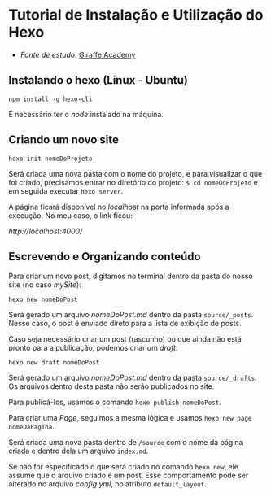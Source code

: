 # Tutorial de Instalação e Utilização do Hexo

- _Fonte de estudo_: [Giraffe Academy](https://www.youtube.com/watch?v=Kt7u5kr_P5o&list=PLLAZ4kZ9dFpOMJR6D25ishrSedvsguVSm)

## Instalando o hexo (Linux - Ubuntu)

`npm install -g hexo-cli`

É necessário ter o _node_ instalado na máquina.

## Criando um novo site

`hexo init nomeDoProjeto`

Será criada uma nova pasta com o nome do projeto, e para visualizar o que foi criado, precisamos entrar no diretório do projeto: `$ cd nomeDoProjeto` e em seguida executar `hexo server`.

A página ficará disponível no _localhost_ na porta informada após a execução. No meu caso, o link ficou:

_http://localhost:4000/_

## Escrevendo e Organizando conteúdo

Para criar um novo post, digitamos no terminal dentro da pasta do nosso site (no caso *mySite*):

`hexo new nomeDoPost`

Será gerado um arquivo *nomeDoPost.md* dentro da pasta `source/_posts`. Nesse caso, o post é enviado direto para a lista de exibição de posts.

Caso seja necessário criar um post (rascunho) ou que ainda não está pronto para a publicação, podemos criar um _draft_:

`hexo new draft nomeDoPost`

Será gerado um arquivo *nomeDoPost.md* dentro da pasta `source/_drafts`. Os arquivos dentro desta pasta não serão publicados no site.

Para publicá-los, usamos o comando `hexo publish nomeDoPost`.

Para criar uma _Page_, seguimos a mesma lógica e usamos `hexo new page nomeDaPagina`.

Será criada uma nova pasta dentro de `/source` com o nome da página criada e dentro dela um arquivo `index.md`.

Se não for especificado o que será criado no comando `hexo new`, ele assume que o arquivo criado é um post. Esse comportamento pode ser alterado no arquivo _config.yml_, no atributo `default_layout`.


